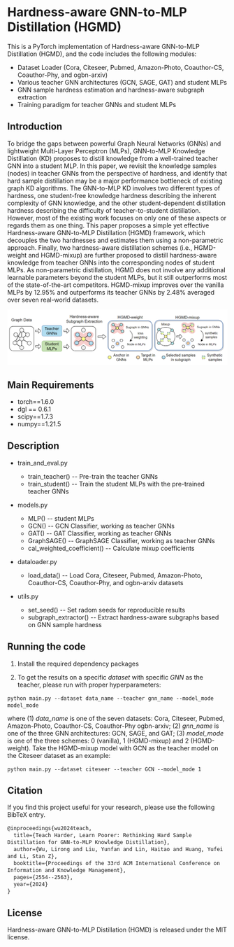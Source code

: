 #  Hardness-aware GNN-to-MLP Distillation (HGMD)

This is a PyTorch implementation of Hardness-aware GNN-to-MLP Distillation (HGMD), and the code includes the following modules:

* Dataset Loader (Cora, Citeseer, Pubmed, Amazon-Photo, Coauthor-CS, Coauthor-Phy, and ogbn-arxiv)
* Various teacher GNN architectures (GCN, SAGE, GAT) and student MLPs
* GNN sample hardness estimation and hardness-aware subgraph extraction
* Training paradigm for teacher GNNs and student MLPs




## Introduction

To bridge the gaps between powerful Graph Neural Networks (GNNs) and lightweight Multi-Layer Perceptron (MLPs), GNN-to-MLP Knowledge Distillation
(KD) proposes to distill knowledge from a well-trained teacher GNN into a student MLP. In this paper, we revisit the knowledge samples (nodes) in teacher GNNs from the perspective of hardness, and identify that hard sample distillation may be a major performance bottleneck of existing graph KD
algorithms. The GNN-to-MLP KD involves two different types of hardness, one student-free knowledge hardness describing the inherent complexity of GNN knowledge, and the other student-dependent distillation hardness describing the difficulty of teacher-to-student distillation. However, most of the existing work focuses on only one of these aspects or regards them as one thing. This paper proposes a simple yet effective Hardness-aware GNN-to-MLP Distillation (HGMD) framework, which decouples the two hardnesses and estimates them using a non-parametric approach. Finally, two hardness-aware distillation schemes (i.e., HGMD-weight and HGMD-mixup) are further proposed to distill hardness-aware knowledge from teacher GNNs into the corresponding nodes of student MLPs. As non-parametric distillation, HGMD does not involve any additional learnable parameters beyond the student MLPs, but it still outperforms most of the state-of-the-art competitors. HGMD-mixup improves over the vanilla MLPs by 12.95% and outperforms its teacher GNNs by 2.48% averaged over seven real-world datasets.

<p align="center">
  <img src='./figure/framework.PNG' width="1000">
</p>



## Main Requirements

* torch==1.6.0
* dgl == 0.6.1
* scipy==1.7.3
* numpy==1.21.5



## Description

* train_and_eval.py  
  * train_teacher() -- Pre-train the teacher GNNs
  * train_student() -- Train the student MLPs with the pre-trained teacher GNNs
* models.py  
  
  * MLP() -- student MLPs
  * GCN() -- GCN Classifier, working as teacher GNNs
  * GAT() -- GAT Classifier, working as teacher GNNs
  * GraphSAGE() -- GraphSAGE Classifier, working as teacher GNNs
  * cal_weighted_coefficient() -- Calculate mixup coefficients
* dataloader.py  

  * load_data() -- Load Cora, Citeseer, Pubmed, Amazon-Photo, Coauthor-CS, Coauthor-Phy, and ogbn-arxiv datasets
* utils.py  
  * set_seed() -- Set radom seeds for reproducible results
  * subgraph_extractor() -- Extract hardness-aware subgraphs based on GNN sample hardness




## Running the code

1. Install the required dependency packages

3. To get the results on a specific *dataset* with specific *GNN* as the teacher, please run with proper hyperparameters:

  ```
python main.py --dataset data_name --teacher gnn_name --model_mode model_mode
  ```

where (1) *data_name* is one of the seven datasets: Cora, Citeseer, Pubmed, Amazon-Photo, Coauthor-CS, Coauthor-Phy  ogbn-arxiv; (2) *gnn_name* is one of the three GNN architectures: GCN, SAGE, and GAT; (3) *model_mode* is one of the three schemes: 0 (vanilla), 1 (HGMD-mixup) and 2 (HGMD-weight). Take the HGMD-mixup model with GCN as the teacher model on the Citeseer dataset as an example: 

```
python main.py --dataset citeseer --teacher GCN --model_mode 1
```


## Citation

If you find this project useful for your research, please use the following BibTeX entry.

```
@inproceedings{wu2024teach,
  title={Teach Harder, Learn Poorer: Rethinking Hard Sample Distillation for GNN-to-MLP Knowledge Distillation},
  author={Wu, Lirong and Liu, Yunfan and Lin, Haitao and Huang, Yufei and Li, Stan Z},
  booktitle={Proceedings of the 33rd ACM International Conference on Information and Knowledge Management},
  pages={2554--2563},
  year={2024}
}
```


## License

Hardness-aware GNN-to-MLP Distillation (HGMD) is released under the MIT license.
